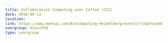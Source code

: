 ```yaml
---
title: Collaborative Computing over Coffee (CCC)
date: 2018-09-13
location: 
link: https://www.meetup.com/Biocomputing-Heidelberg/events/ltdgfnyxmbrb/
usergroup: bioinfhd
type: usergroup
---
```

